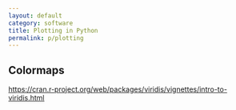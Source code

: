 ```yaml
---
layout: default
category: software
title: Plotting in Python
permalink: p/plotting
---
```


## Colormaps

https://cran.r-project.org/web/packages/viridis/vignettes/intro-to-viridis.html
